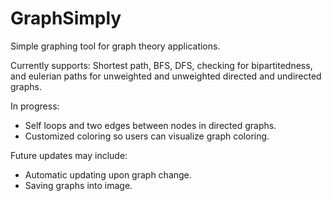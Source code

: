 # GraphSimply
Simple graphing tool for graph theory applications.

Currently supports: Shortest path, BFS, DFS, checking for bipartitedness, and eulerian paths for unweighted and unweighted directed and undirected graphs.

In progress:
- Self loops and two edges between nodes in directed graphs.
- Customized coloring so users can visualize graph coloring.

Future updates may include:
- Automatic updating upon graph change.
- Saving graphs into image.
